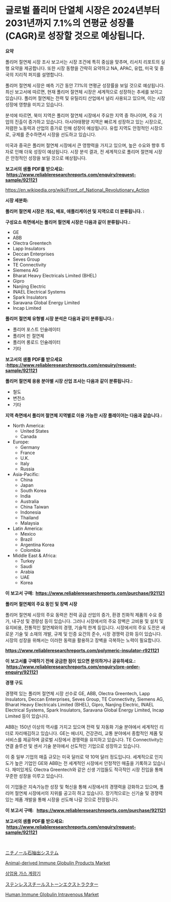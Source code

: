 <p><h1>글로벌 폴리머 단열체 시장은 2024년부터 2031년까지 7.1%의 연평균 성장률(CAGR)로 성장할 것으로 예상됩니다.</h1></p><p><strong>요약</strong></p>
<p><p>폴리머 절연체 시장 조사 보고서는 시장 조건에 특히 중심을 맞추며, 리서치 리포트의 실행 요약을 제공합니다. 또한 시장 동향을 간략히 요약하고 NA, APAC, 유럽, 미국 및 중국의 지리적 퍼지를 설명합니다.</p><p>폴리머 절연체 시장은 예측 기간 동안 7.1%의 연평균 성장률을 보일 것으로 예상됩니다. 최신 보고서에 따르면, 현재 폴리머 절연체 시장은 세계적으로 성장하는 추세를 보이고 있습니다. 폴리머 절연체는 전력 및 유틸리티 산업에서 널리 사용되고 있으며, 이는 시장 성장에 영향을 미치고 있습니다.</p><p>분석에 따르면, 북미 지역은 폴리머 절연체 시장에서 주요한 지역 중 하나이며, 주요 기업의 진출이 증가하고 있습니다. 아시아태평양 지역은 빠르게 성장하고 있는 시장으로, 저렴한 노동력과 산업의 증가로 인해 성장이 예상됩니다. 유럽 지역도 안정적인 시장으로, 규제를 준수하면서 시장을 선도하고 있습니다.</p><p>미국과 중국은 폴리머 절연체 시장에서 큰 영향력을 가지고 있으며, 높은 수요와 향후 투자로 인해 더욱 성장이 예상됩니다. 시장 분석 결과, 전 세계적으로 폴리머 절연체 시장은 안정적인 성장을 보일 것으로 예상됩니다.</p></p>
<p><strong>보고서의 샘플 PDF를 받으세요: &nbsp;<a href="https://www.reliableresearchreports.com/enquiry/request-sample/921121">https://www.reliableresearchreports.com/enquiry/request-sample/921121</a></strong></p>
<p><a href="https://en.wikipedia.org/wiki/Front_of_National_Revolutionary_Action">https://en.wikipedia.org/wiki/Front_of_National_Revolutionary_Action</a></p>
<p><strong>시장 세분화:</strong></p>
<p><strong> 폴리머 절연체 시장은 개요, 배포, 애플리케이션 및 지역으로 더 분류됩니다. :</strong></p>
<p><strong>구성요소 측면에서는 폴리머 절연체 시장은 다음과 같이 분류됩니다.:</strong></p>
<p><ul><li>GE</li><li>ABB</li><li>Olectra Greentech</li><li>Lapp Insulators</li><li>Deccan Enterprises</li><li>Seves Group</li><li>TE Connectivity</li><li>Siemens AG</li><li>Bharat Heavy Electricals Limited (BHEL)</li><li>Gipro</li><li>Nanjing Electric</li><li>INAEL Electrical Systems</li><li>Spark Insulators</li><li>Saravana Global Energy Limited</li><li>Incap Limited</li></ul></p>
<p><strong> 폴리머 절연체 유형별 시장 분석은 다음과 같이 분류됩니다.:</strong></p>
<p><ul><li>폴리머 포스트 인슐레이터</li><li>폴리머 핀 절연체</li><li>폴리머 롱로드 인슐레이터</li><li>기타</li></ul></p>
<p><strong>보고서의 샘플 PDF를 받으세요 :<a href="https://www.reliableresearchreports.com/enquiry/request-sample/921121">https://www.reliableresearchreports.com/enquiry/request-sample/921121</a></strong></p>
<p><strong> 폴리머 절연체 응용 분야별 시장 산업 조사는 다음과 같이 분류됩니다.:</strong></p>
<p><ul><li>철도</li><li>변전소</li><li>기타</li></ul></p>
<p><strong>지역 측면에서 폴리머 절연체 지역별로 이용 가능한 시장 플레이어는 다음과 같습니다.:</strong></p>
<p><ul>
    <li>
        North America:
        <ul>
            <li>United States</li>
            <li>Canada</li>
        </ul>
    </li>
    <li>
        Europe:
        <ul>
            <li>Germany</li>
            <li>France</li>
            <li>U.K.</li>
            <li>Italy</li>
            <li>Russia</li>
        </ul>
    </li>
    <li>
        Asia-Pacific:
        <ul>
            <li>China</li>
            <li>Japan</li>
            <li>South Korea</li>
            <li>India</li>
            <li>Australia</li>
            <li>China Taiwan</li>
            <li>Indonesia</li>
            <li>Thailand</li>
            <li>Malaysia</li>
        </ul>
    </li>
    <li>
        Latin America:
        <ul>
            <li>Mexico</li>
            <li>Brazil</li>
            <li>Argentina Korea</li>
            <li>Colombia</li>
        </ul>
    </li>
    <li>
        Middle East & Africa:
        <ul>
            <li>Turkey</li>
            <li>Saudi</li>
            <li>Arabia</li>
            <li>UAE</li>
            <li>Korea</li>
        </ul>
    </li>
    </ul></p>
<p><strong>이 보고서 구매: &nbsp;<a href="https://www.reliableresearchreports.com/purchase/921121">https://www.reliableresearchreports.com/purchase/921121</a></strong></p>
<p><strong>폴리머 절연체의 주요 동인 및 장벽 시장</strong></p>
<p><p>폴리머 절연체 시장의 주요 동력은 전력 공급 산업의 증가, 환경 친화적 제품의 수요 증가, 내구성 및 경량성 등이 있습니다. 그러나 시장에서의 주요 장벽은 고비용 및 설치 및 유지비용, 전통적인 절연체와의 경쟁, 기술적 한계 등입니다. 시장에서의 주요 도전은 새로운 기술 및 소재의 개발, 규제 및 인증 요건의 준수, 시장 경쟁력 강화 등이 있습니다. 시장의 성장을 위해서는 이러한 동력을 활용하고 장벽을 극복하는 노력이 필요합니다.</p></p>
<p><strong><a href="https://www.reliableresearchreports.com/polymeric-insulator-r921121">https://www.reliableresearchreports.com/polymeric-insulator-r921121</a></strong></p>
<p><strong>이 보고서를 구매하기 전에 궁금한 점이 있으면 문의하거나 공유하세요.: &nbsp;<a href="https://www.reliableresearchreports.com/enquiry/pre-order-enquiry/921121">https://www.reliableresearchreports.com/enquiry/pre-order-enquiry/921121</a></strong></p>
<p><strong>경쟁 구도</strong></p>
<p><p>경쟁력 있는 폴리머 절연체 시장 선수로 GE, ABB, Olectra Greentech, Lapp Insulators, Deccan Enterprises, Seves Group, TE Connectivity, Siemens AG, Bharat Heavy Electricals Limited (BHEL), Gipro, Nanjing Electric, INAEL Electrical Systems, Spark Insulators, Saravana Global Energy Limited, Incap Limited 등이 있습니다. </p><p>ABB는 150년 이상의 역사를 가지고 있으며 전력 및 자동화 기술 분야에서 세계적인 리더로 자리매김하고 있습니다. GE는 에너지, 건강관리, 교통 분야에서 종합적인 제품 및 서비스를 제공하며 글로벌 시장에서 경쟁력을 유지하고 있습니다. TE Connectivity는 연결 솔루션 및 센서 기술 분야에서 선도적인 기업으로 성장하고 있습니다.</p><p>이 중 일부 기업의 매출 규모는 미국 달러로 약 10억 달러 정도입니다. 세계적으로 인지도가 높은 기업인 GE와 ABB는 전 세계적인 시장에서 안정적인 매출을 기록하고 있습니다. 재미있게도 Olectra Greentech와 같은 신생 기업들도 적극적인 시장 진입을 통해 꾸준한 성장을 이루고 있습니다.</p><p>이 기업들은 지속가능한 성장 및 혁신을 통해 시장에서의 경쟁력을 강화하고 있으며, 폴리머 절연체 시장에서의 지위를 공고히 하고 있습니다. 장기적으로는 신기술 및 경쟁력 있는 제품 개발을 통해 시장을 선도해 나갈 것으로 전망됩니다.</p></p>
<p><strong>이 보고서 구매: &nbsp; <a href="https://www.reliableresearchreports.com/purchase/921121">https://www.reliableresearchreports.com/purchase/921121</a></strong></p>
<p><strong>보고서의 샘플 PDF를 받으세요: &nbsp;<a href="https://www.reliableresearchreports.com/enquiry/request-sample/921121">https://www.reliableresearchreports.com/enquiry/request-sample/921121</a></strong><strong></strong></p>
<p>&nbsp;</p>
<p><p><a href="https://github.com/DanykaKilback/Market-Research-Report-List-2/blob/main/6250700125481.md">ニチノール石抽出システム</a></p><p><a href="https://github.com/mgbcqzvq83/Market-Research-Report-List-1/blob/main/animal-derived-immune-globulin-products-market.md">Animal-derived Immune Globulin Products Market</a></p><p><a href="https://github.com/LuckeyCorbin/Market-Research-Report-List-1/blob/main/9243199182007.md">상업용 가스 계량기</a></p><p><a href="https://github.com/RandallRunte2023/Market-Research-Report-List-2/blob/main/1197503125480.md">ステンレススチールストーンエクストラクター</a></p><p><a href="https://github.com/rakibtthstu9900/Market-Research-Report-List-1/blob/main/human-immune-globulin-intravenous-market.md">Human Immune Globulin Intravenous Market</a></p></p>